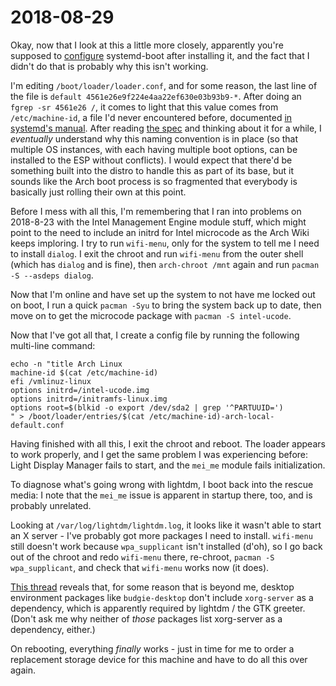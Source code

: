 # 2018-08-29

Okay, now that I look at this a little more closely, apparently you're supposed to [configure](https://wiki.archlinux.org/index.php/systemd-boot#Configuration) systemd-boot after installing it, and the fact that I didn't do that is probably why this isn't working.

I'm editing `/boot/loader/loader.conf`, and for some reason, the last line of the file is `default 4561e26e9f224e4aa22ef630e03b93b9-*`. After doing an `fgrep -sr 4561e26 /`, it comes to light that this value comes from `/etc/machine-id`, a file I'd never encountered before, documented [in systemd's manual](https://www.freedesktop.org/software/systemd/man/machine-id.html). After reading [the spec](https://github.com/systemd/systemd/blob/master/doc/BOOT_LOADER_SPECIFICATION.md) and thinking about it for a while, I *eventually* understand why this naming convention is in place (so that multiple OS instances, with each having multiple boot options, can be installed to the ESP without conflicts). I would expect that there'd be something built into the distro to handle this as part of its base, but it sounds like the Arch boot process is so fragmented that everybody is basically just rolling their own at this point.

Before I mess with all this, I'm remembering that I ran into problems on 2018-8-23 with the Intel Management Engine module stuff, which might point to the need to include an initrd for Intel microcode as the Arch Wiki keeps imploring. I try to run `wifi-menu`, only for the system to tell me I need to install `dialog`. I exit the chroot and run `wifi-menu` from the outer shell (which has `dialog` and is fine), then `arch-chroot /mnt` again and run `pacman -S --asdeps dialog`.

Now that I'm online and have set up the system to not have me locked out on boot, I run a quick `pacman -Syu` to bring the system back up to date, then move on to get the microcode package with `pacman -S intel-ucode`.

Now that I've got all that, I create a config file by running the following multi-line command:

```
echo -n "title Arch Linux
machine-id $(cat /etc/machine-id)
efi /vmlinuz-linux
options initrd=/intel-ucode.img
options initrd=/initramfs-linux.img
options root=$(blkid -o export /dev/sda2 | grep '^PARTUUID=')
" > /boot/loader/entries/$(cat /etc/machine-id)-arch-local-default.conf
```

Having finished with all this, I exit the chroot and reboot. The loader appears to work properly, and I get the same problem I was experiencing before: Light Display Manager fails to start, and the `mei_me` module fails initialization.

To diagnose what's going wrong with lightdm, I boot back into the rescue media: I note that the `mei_me` issue is apparent in startup there, too, and is probably unrelated.

Looking at `/var/log/lightdm/lightdm.log`, it looks like it wasn't able to start an X server - I've probably got more packages I need to install. `wifi-menu` still doesn't work because `wpa_supplicant` isn't installed (d'oh), so I go back out of the chroot and redo `wifi-menu` there, re-chroot, `pacman -S wpa_supplicant`, and check that `wifi-menu` works now (it does).

[This thread](https://bbs.archlinux.org/viewtopic.php?id=235006) reveals that, for some reason that is beyond me, desktop environment packages like `budgie-desktop` don't include `xorg-server` as a dependency, which is apparently required by lightdm / the GTK greeter. (Don't ask me why neither of *those* packages list xorg-server as a dependency, either.)

On rebooting, everything *finally* works - just in time for me to order a replacement storage device for this machine and have to do all this over again.
